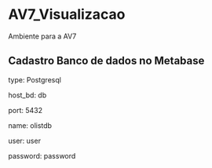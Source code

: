 # AV7_Visualizacao
Ambiente para a AV7

## Cadastro Banco de dados no Metabase
type: Postgresql

host_bd: db

port: 5432

name: olistdb

user: user

password: password
